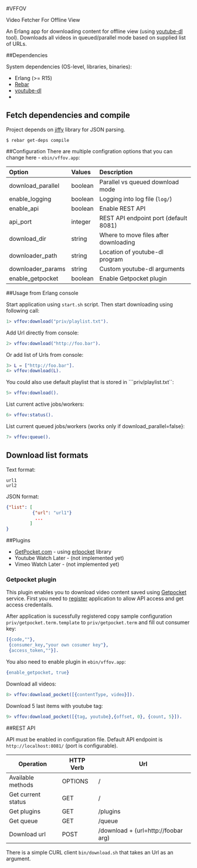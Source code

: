#VFFOV

Video Fetcher For Offline View

An Erlang app for downloading content for offline view (using [youtube-dl][2] tool).
Downloads all videos in queued/parallel mode based on supplied list of URLs.

##Dependencies

System dependencies (OS-level, libraries, binaries):
* Erlang (>= R15)
* [Rebar][1]
* [youtube-dl][2]
*

## Fetch dependencies and compile

Project depends on [jiffy][3] library for JSON parsing.
```
$ rebar get-deps compile
```

##Configuration
There are multiple configration options that you can change here - `ebin/vffov.app`:

| Option            | Values  | Description                                |
| :---------------- | :------ | :----------------------------------------- |
| download_parallel | boolean | Parallel vs queued download mode           |
| enable_logging    | boolean | Logging into log file (`log/`)             |
| enable_api        | boolean | Enable REST API                            |
| api_port          | integer | REST API endpoint port (default 8081)      |
| download_dir      | string  | Where to move files after downloading      |
| downloader_path   | string  | Location of youtube-dl program             |
| downloader_params | string  | Custom youtube-dl arguments                |
| enable_getpocket  | boolean | Enable Getpocket plugin                    |

##Usage from Erlang console

Start application using `start.sh` script. Then start downloading using
following call:

```erlang
1> vffov:download("priv/playlist.txt").
```

Add Url directly from console:
```erlang
2> vffov:download("http://foo.bar").
```

Or add list of Urls from console:
```erlang
3> L = ["http://foo.bar"].
4> vffov:download(L).
```

You could also use default playlist that is stored in ```priv/playlist.txt``:

```erlang
5> vffov:download().
```

List current active jobs/workers:
```erlang
6> vffov:status().
```

List current queued jobs/workers (works only if download_parallel=false}:
```erlang
7> vffov:queue().
```

## Download list formats

Text format:
```
url1
url2
```

JSON format:
```json
{"list": [
          {"url": "url1"}
           ...
         ]
}
```

##Plugins

* [GetPocket.com][3] - using [erlpocket][4] library
* Youtube Watch Later - (not implemented yet)
* Vimeo Watch Later - (not implemented yet)

### Getpocket plugin

This plugin enables you to download video content saved using [Getpocket][3] service.
First you need to [register][5] application to allow API access and get access credentails.

After application is sucessfully registered copy sample configuration `priv/getpocket.term.template` to
`priv/getpocket.term` and fill out consumer key:
```erlang
[{code,""},
 {consumer_key,"your own cosumer key"},
 {access_token,""}].
```

You also need to enable plugin in `ebin/vffov.app`:
```erlang
{enable_getpocket, true}
```

Download all videos:
```erlang
8> vffov:download_pocket([{contentType, video}]).
```

Download 5 last items with youtube tag:
```erlang
9> vffov:download_pocket([{tag, youtube},{offset, 0}, {count, 5}]).
```

##REST API

API must be enabled in configuration file. Default API endpoint is `http://localhost:8081/` (port is configurable).

Operation          | HTTP Verb | Url
-------------------|-----------|---------------------------------
Available methods  | OPTIONS   | /
Get current status | GET       | /
Get plugins        | GET       | /plugins
Get queue          | GET       | /queue
Download url       | POST      | /download + (url=http://foobar arg)

There is a simple CURL client `bin/download.sh` that takes an Url as an argument.

[1]: https://github.com/rebar/rebar
[2]: http://rg3.github.io/youtube-dl/
[3]: http://getpocket.com
[4]: https://github.com/tgrk/erlpocket
[5]: http://getpocket.com/developer/apps/new
